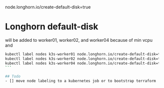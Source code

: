 node.longhorn.io/create-default-disk=true

# Longhorn default-disk
will be added to worker01, worker02, and worker04 because of min vcpu and

````bash
kubectl label nodes k3s-worker01 node.longhorn.io/create-default-disk=true
kubectl label nodes k3s-worker02 node.longhorn.io/create-default-disk=true
kubectl label nodes k3s-worker04 node.longhorn.io/create-default-disk=true
```

## Todo
- [] move node labeling to a kubernetes job or to bootstrap terraform
